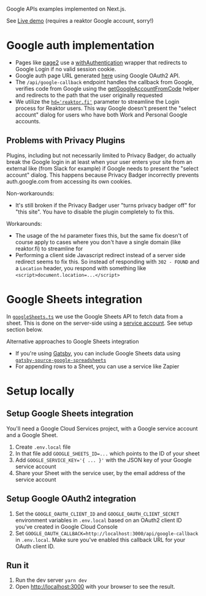 Google APIs examples implemented on Next.js.

See [Live demo](https://google-apis-example.herokuapp.com/) (requires a reaktor Google account, sorry!)

# Google auth implementation

- Pages like [page2](https://github.com/reaktor/google-apis-example/blob/main/pages/page2.tsx) use a [withAuthentication](https://github.com/reaktor/google-apis-example/blob/main/src/withAuthentication.ts) wrapper that redirects to Google Login if no valid session cookie.
- Google auth page URL generated [here](https://github.com/reaktor/google-apis-example/blob/main/src/googleAuth.ts#L24) using Google OAuth2 API.
- The `/api/google-callback` endpoint handles the callback from Google, verifies code from Google using the [getGoogleAccountFromCode](getGoogleAccountFromCode) helper and redirects to the path that the user originally requested
- We utilize the [`hd='reaktor.fi'`](https://github.com/reaktor/google-apis-example/blob/main/src/googleAuth.ts#L27) parameter to streamline the Login process for Reaktor users. This way Google doesn't present the "select account" dialog for users who have both Work and Personal Google accounts.

## Problems with Privacy Plugins

Plugins, including but not necessarily limited to Privacy Badger, do actually break the Google login in at least when your user enters your site from an external like (from Slack for example) if Google needs to present the "select account" dialog. This happens because Privacy Badger incorrectly prevents auth.google.com from accessing its own cookies. 

Non-workarounds:

- It's still broken if the Privacy Badger user "turns privacy badger off" for "this site". You have to disable the plugin completely to fix this.

Workarounds:

- The usage of the `hd` parameter fixes this, but the same fix doesn't of course apply to cases where you don't have a single domain (like reaktor.fi) to streamline for
- Performing a client side Javascript redirect instead of a server side redirect seems to fix this. So instead of responding with `302 - FOUND` and a `Location` header, you respond with something like `<script>document.location=...</script>`

# Google Sheets integration

In [`googleSheets.ts`](https://github.com/reaktor/google-apis-example/blob/main/src/googleSheets.ts) we use the Google Sheets API to fetch data from a sheet. This is done on the server-side using a [service account](https://cloud.google.com/iam/docs/service-accounts). See setup section below.

Alternative approaches to Google Sheets integration

- If you're using [Gatsby](https://www.gatsbyjs.com/), you can include Google Sheets data using [`gatsby-source-google-spreadsheets`](https://www.gatsbyjs.com/plugins/gatsby-source-google-sheets/)
- For appending rows to a Sheet, you can use a service like Zapier

# Setup locally

## Setup Google Sheets integration

You'll need a Google Cloud Services project, with a Google service account and a Google Sheet.

1. Create `.env.local` file
2. In that file add `GOOGLE_SHEETS_ID=...` which points to the ID of your sheet
3. Add `GOOGLE_SERVICE_KEY='{ ... }'` with the JSON key of your Google service account
4. Share your Sheet with the service user, by the email address of the service account

## Setup Google OAuth2 integration

1. Set the `GOOGLE_OAUTH_CLIENT_ID` and `GOOGLE_OAUTH_CLIENT_SECRET` environment variables in `.env.local` based on an OAuth2 client ID you've created in Google Cloud Console
2. Set `GOOGLE_OAUTH_CALLBACK=http://localhost:3000/api/google-callback` in `.env.local`. Make sure you've enabled this callback URL for your OAuth client ID.

## Run it

1. Run the dev server `yarn dev`
2. Open [http://localhost:3000](http://localhost:3000) with your browser to see the result.
